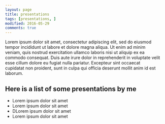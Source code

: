 ```yaml
---
layout: page
title: presentations
tags: [presentations, ]
modified: 2016-05-29
comments: true
---
```


Lorem ipsum dolor sit amet, consectetur adipiscing elit, sed do eiusmod tempor incididunt ut labore et dolore magna aliqua. Ut enim ad minim veniam, quis nostrud exercitation ullamco laboris nisi ut aliquip ex ea commodo consequat. Duis aute irure dolor in reprehenderit in voluptate velit esse cillum dolore eu fugiat nulla pariatur. Excepteur sint occaecat cupidatat non proident, sunt in culpa qui officia deserunt mollit anim id est laborum.

## Here is a list of some presentations by me

* Lorem ipsum dolor sit amet
* Lorem ipsum dolor sit amet
* DLorem ipsum dolor sit amet
* Lorem ipsum dolor sit amet
